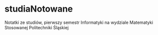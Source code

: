 # studiaNotowane

Notatki ze studiów, pierwszy semestr Informatyki na wydziale Matematyki Stosowanej Politechniki Śląskiej
